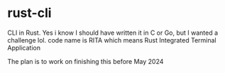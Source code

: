 # rust-cli
CLI in Rust. Yes i know I should have written it in C or Go, but I wanted a challenge lol.
code name is RITA which means Rust Integrated Terminal Application

The plan is to work on finishing this before May 2024